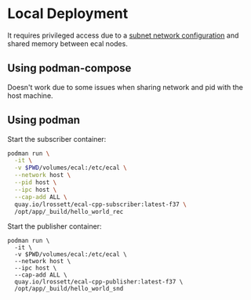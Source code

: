 # Local Deployment

It requires privileged access due to a [subnet network configuration](https://eclipse-ecal.github.io/ecal/getting_started/cloud.html) and shared memory between ecal nodes.

## Using podman-compose

Doesn't work due to some issues when sharing network and pid  with the host machine.

## Using podman

Start the subscriber container:

```sh
podman run \
  -it \
  -v $PWD/volumes/ecal:/etc/ecal \
  --network host \
  --pid host \
  --ipc host \
  --cap-add ALL \
  quay.io/lrossett/ecal-cpp-subscriber:latest-f37 \
  /opt/app/_build/hello_world_rec
```

Start the publisher container:

```
podman run \
  -it \
  -v $PWD/volumes/ecal:/etc/ecal \
  --network host \
  --ipc host \
  --cap-add ALL \
  quay.io/lrossett/ecal-cpp-publisher:latest-f37 \
  /opt/app/_build/hello_world_snd
```
